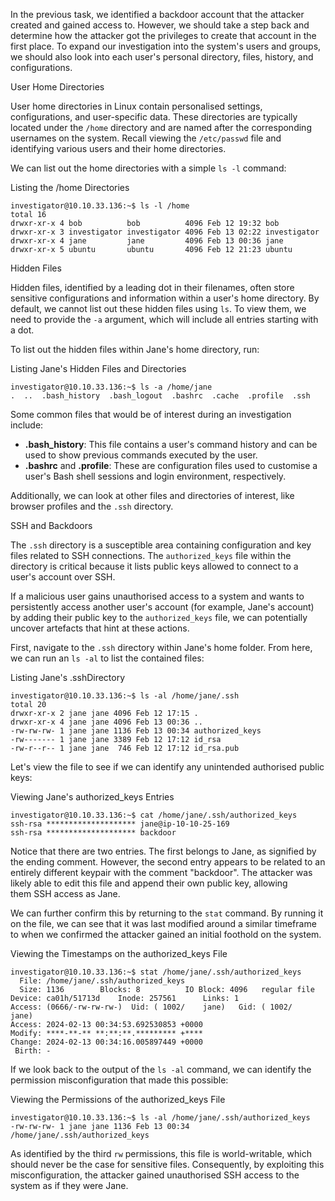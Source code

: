 In the previous task, we identified a backdoor account that the attacker created and gained access to. However, we should take a step back and determine how the attacker got the privileges to create that account in the first place. To expand our investigation into the system's users and groups, we should also look into each user's personal directory, files, history, and configurations.

User Home Directories

User home directories in Linux contain personalised settings, configurations, and user-specific data. These directories are typically located under the `/home` directory and are named after the corresponding usernames on the system. Recall viewing the `/etc/passwd` file and identifying various users and their home directories.

We can list out the home directories with a simple `ls -l` command:

Listing the /home Directories

```shell-session
investigator@10.10.33.136:~$ ls -l /home
total 16
drwxr-xr-x 4 bob          bob          4096 Feb 12 19:32 bob
drwxr-xr-x 3 investigator investigator 4096 Feb 13 02:22 investigator
drwxr-xr-x 4 jane         jane         4096 Feb 13 00:36 jane
drwxr-xr-x 5 ubuntu       ubuntu       4096 Feb 12 21:23 ubuntu
```

Hidden Files

Hidden files, identified by a leading dot in their filenames, often store sensitive configurations and information within a user's home directory. By default, we cannot list out these hidden files using `ls`. To view them, we need to provide the `-a` argument, which will include all entries starting with a dot.

To list out the hidden files within Jane's home directory, run:

Listing Jane's Hidden Files and Directories

```shell-session
investigator@10.10.33.136:~$ ls -a /home/jane
.  ..  .bash_history  .bash_logout  .bashrc  .cache  .profile  .ssh
```

Some common files that would be of interest during an investigation include:

- **.bash_history**: This file contains a user's command history and can be used to show previous commands executed by the user.
- **.bashrc** and **.profile**: These are configuration files used to customise a user's Bash shell sessions and login environment, respectively.

Additionally, we can look at other files and directories of interest, like browser profiles and the `.ssh` directory.

SSH and Backdoors

The `.ssh` directory is a susceptible area containing configuration and key files related to SSH connections. The `authorized_keys` file within the directory is critical because it lists public keys allowed to connect to a user's account over SSH.

If a malicious user gains unauthorised access to a system and wants to persistently access another user's account (for example, Jane's account) by adding their public key to the `authorized_keys` file, we can potentially uncover artefacts that hint at these actions.

First, navigate to the `.ssh` directory within Jane's home folder. From here, we can run an `ls -al` to list the contained files:

Listing Jane's .sshDirectory

```shell-session
investigator@10.10.33.136:~$ ls -al /home/jane/.ssh
total 20
drwxr-xr-x 2 jane jane 4096 Feb 12 17:15 .
drwxr-xr-x 4 jane jane 4096 Feb 13 00:36 ..
-rw-rw-rw- 1 jane jane 1136 Feb 13 00:34 authorized_keys
-rw------- 1 jane jane 3389 Feb 12 17:12 id_rsa
-rw-r--r-- 1 jane jane  746 Feb 12 17:12 id_rsa.pub
```

Let's view the file to see if we can identify any unintended authorised public keys:

Viewing Jane's authorized_keys Entries

```shell-session
investigator@10.10.33.136:~$ cat /home/jane/.ssh/authorized_keys 
ssh-rsa ******************** jane@ip-10-10-25-169
ssh-rsa ******************** backdoor
```

Notice that there are two entries. The first belongs to Jane, as signified by the ending comment. However, the second entry appears to be related to an entirely different keypair with the comment "backdoor". The attacker was likely able to edit this file and append their own public key, allowing them SSH access as Jane.

We can further confirm this by returning to the `stat` command. By running it on the file, we can see that it was last modified around a similar timeframe to when we confirmed the attacker gained an initial foothold on the system.

Viewing the Timestamps on the authorized_keys File

```shell-session
investigator@10.10.33.136:~$ stat /home/jane/.ssh/authorized_keys 
  File: /home/jane/.ssh/authorized_keys
  Size: 1136      	Blocks: 8          IO Block: 4096   regular file
Device: ca01h/51713d	Inode: 257561      Links: 1
Access: (0666/-rw-rw-rw-)  Uid: ( 1002/    jane)   Gid: ( 1002/    jane)
Access: 2024-02-13 00:34:53.692530853 +0000
Modify: ****-**-** **:**:**.********* +****
Change: 2024-02-13 00:34:16.005897449 +0000
 Birth: -
```

If we look back to the output of the `ls -al` command, we can identify the permission misconfiguration that made this possible:

Viewing the Permissions of the authorized_keys File

```shell-session
investigator@10.10.33.136:~$ ls -al /home/jane/.ssh/authorized_keys 
-rw-rw-rw- 1 jane jane 1136 Feb 13 00:34 /home/jane/.ssh/authorized_keys
```

As identified by the third `rw` permissions, this file is world-writable, which should never be the case for sensitive files. Consequently, by exploiting this misconfiguration, the attacker gained unauthorised SSH access to the system as if they were Jane.